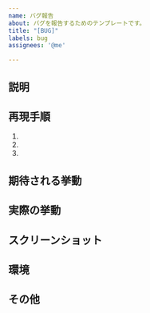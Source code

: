 ```yaml
---
name: バグ報告
about: バグを報告するためのテンプレートです。
title: "[BUG]"
labels: bug
assignees: '@me'

---
```


## 説明
<!-- バグの詳細な説明を記載してください。 -->

## 再現手順
<!-- バグを再現する手順を記載してください。 -->
1. 
2. 
3. 

## 期待される挙動
<!-- 本来期待される正しい挙動を記載してください。 -->

## 実際の挙動
<!-- 実際に発生した挙動を記載してください。 -->

## スクリーンショット
<!-- 可能であれば、問題を示すスクリーンショットを追加してください。 -->

## 環境
<!-- 発生した環境（ブラウザ、OSなど）を記載してください。 -->

## その他
<!-- その他、特記事項があれば記載してください。 -->
